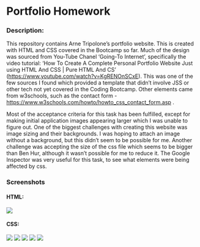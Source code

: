 # Portfolio Homework

### Description:
This repository contains Arne Tripolone’s portfolio website. This is created with HTML and CSS covered in the Bootcamp so far. 
Much of the design was sourced from You-Tube Chanel ‘Going-To Internet’, specifically the video tutorial: ‘How To Create A Complete Personal Portfolio Website Just using HTML And CSS | Pure HTML And CS’ (https://www.youtube.com/watch?v=KgRENOnSCxE). 
This was one of the few sources I found which provided a template that didn’t involve JSS or other tech not yet covered in the Coding Bootcamp. 
Other elements came from w3schools, such as the contact form - https://www.w3schools.com/howto/howto_css_contact_form.asp . 

Most of the acceptance criteria for this task has been fulfilled, except for making initial application images appearing larger which I was unable to figure out. 
One of the biggest challenges with creating this website was image sizing and their backgrounds. 
I was hoping to attach an image without a background, but this didn’t seem to be possible for me. 
Another challenge was accepting the size of the css file which seems to be bigger than Ben Hur, although it wasn’t possible for me to reduce it. The Google Inspector was very useful for this task, to see what elements were being affected by css.

### Screenshots
#### HTML:
![](images/html-screenshot.png)

#### CSS:
![](images/css-screenshot-1.png)
![](images/css-screenshot-2.png)
![](images/css-screenshot-3.png)
![](images/css-screenshot-4.png)
![](images/css-screenshot-5.png)
